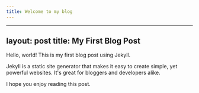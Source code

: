 ```yaml
---
title: Welcome to my blog
---
```


---
layout: post
title: My First Blog Post
---

Hello, world! This is my first blog post using Jekyll.

Jekyll is a static site generator that makes it easy to create simple, yet powerful websites. It's great for bloggers and developers alike.

I hope you enjoy reading this post.

